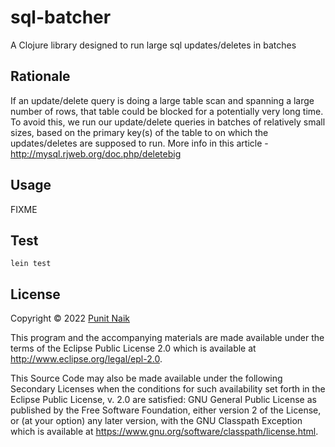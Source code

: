 # sql-batcher

A Clojure library designed to run large sql updates/deletes in batches

## Rationale

If an update/delete query is doing a large table scan and spanning a large number of rows, that table could be blocked for a potentially very long time. To avoid this, we run our update/delete queries in batches of relatively small sizes, based on the primary key(s) of the table to on which the updates/deletes are supposed to run. More info in this article - http://mysql.rjweb.org/doc.php/deletebig

## Usage

FIXME

## Test

```
lein test
```

## License

Copyright © 2022 [Punit Naik](https://github.com/punit-naik)

This program and the accompanying materials are made available under the
terms of the Eclipse Public License 2.0 which is available at
http://www.eclipse.org/legal/epl-2.0.

This Source Code may also be made available under the following Secondary
Licenses when the conditions for such availability set forth in the Eclipse
Public License, v. 2.0 are satisfied: GNU General Public License as published by
the Free Software Foundation, either version 2 of the License, or (at your
option) any later version, with the GNU Classpath Exception which is available
at https://www.gnu.org/software/classpath/license.html.
